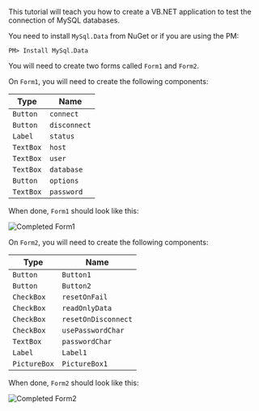 This tutorial will teach you how to create a VB.NET application to test the connection of MySQL databases.

You need to install `MySql.Data` from NuGet or if you are using the PM:
```
PM> Install MySql.Data
```


You will need to create two forms called `Form1` and `Form2`.

On `Form1`, you will need to create the following components:

|Type|Name|
|----|----|
|`Button`|`connect`|
|`Button`|`disconnect`|
|`Label`|`status`|
|`TextBox`|`host`|
|`TextBox`|`user`|
|`TextBox`|`database`|
|`Button`|`options`|
|`TextBox`|`password`|

When done, `Form1` should look like this:

![Completed `Form1`](https://www.codeproject.com/KB/database/5296733/form1Done.png)

On `Form2`, you will need to create the following components:

|Type|Name|
|----|----|
|`Button`|`Button1`|
|`Button`|`Button2`|
|`CheckBox`|`resetOnFail`|
|`CheckBox`|`readOnlyData`|
|`CheckBox`|`resetOnDisconnect`|
|`CheckBox`|`usePasswordChar`|
|`TextBox`|`passwordChar`|
|`Label`|`Label1`|
|`PictureBox`|`PictureBox1`|

When done, `Form2` should look like this:

![Completed `Form2`](https://www.codeproject.com/KB/database/5296733/Form2Done.png)